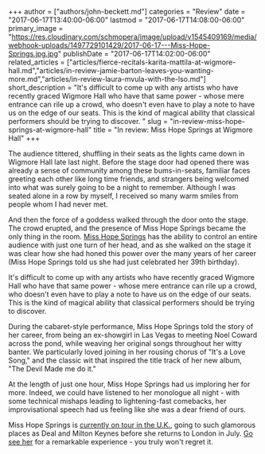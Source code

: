 +++
author = ["authors/john-beckett.md"]
categories = "Review"
date = "2017-06-17T13:40:00-06:00"
lastmod = "2017-06-17T14:08:00-06:00"
primary_image = "https://res.cloudinary.com/schmopera/image/upload/v1545409169/media/webhook-uploads/1497729101429/2017-06-17---Miss-Hope-Springs.jpg.jpg"
publishDate = "2017-06-17T14:02:00-06:00"
related_articles = ["articles/fierce-recitals-karita-mattila-at-wigmore-hall.md","articles/in-review-jamie-barton-leaves-you-wanting-more.md","articles/in-review-laura-mvula-with-the-lso.md"]
short_description = "It&#039;s difficult to come up with any artists who have recently graced Wigmore Hall who have that same power - whose mere entrance can rile up a crowd, who doesn&#039;t even have to play a note to have us on the edge of our seats. This is the kind of magical ability that classical performers should be trying to discover. "
slug = "in-review-miss-hope-springs-at-wigmore-hall"
title = "In review: Miss Hope Springs at Wigmore Hall"
+++

The audience tittered, shuffling in their seats as the lights came down in Wigmore Hall late last night. Before the stage door had opened there was already a sense of community among these bums-in-seats, familiar faces greeting each other like long time friends, and strangers being welcomed into what was surely going to be a night to remember. Although I was seated alone in a row by myself, I received so many warm smiles from people whom I had never met. 

And then the force of a goddess walked through the door onto the stage. The crowd erupted, and the presence of Miss Hope Springs became the only thing in the room. [Miss Hope Springs](http://www.misshopesprings.com/) has the ability to control an entire audience with just one turn of her head, and as she walked on the stage it was clear how she had honed this power over the many years of her career (Miss Hope Springs told us she had just celebrated her 39th birthday). 

It's difficult to come up with any artists who have recently graced Wigmore Hall who have that same power - whose mere entrance can rile up a crowd, who doesn't even have to play a note to have us on the edge of our seats. This is the kind of magical ability that classical performers should be trying to discover. 

During the cabaret-style performance, Miss Hope Springs told the story of her career, from being an ex-showgirl in Las Vegas to meeting Noel Coward across the pond, while weaving her original songs throughout her witty banter. We particularly loved joining in her rousing chorus of "It's a Love Song," and the classic wit that inspired the title track of her new album, "The Devil Made me do it." 

At the length of just one hour, Miss Hope Springs had us imploring her for more. Indeed, we could have listened to her monologue all night - with some technical mishaps leading to lightening-fast comebacks, her improvisational speech had us feeling like she was a dear friend of ours. 

Miss Hope Springs is [currently on tour in the U.K.](http://www.misshopesprings.com/concerts), going to such glamorous places as Deal and Milton Keynes before she returns to London in July. [Go see her](http://www.misshopesprings.com/concerts) for a remarkable experience - you truly won't regret it.
